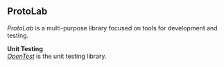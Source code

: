 ## ProtoLab  

*ProtoLab* is a multi-purpose library focused on tools for development and testing.  

**Unit Testing**  
[*OpenTest*](https://) is the unit testing library.
